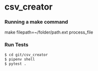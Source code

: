 # csv_creator

### Running a make command
make filepath=~/folder/path.ext process_file


### Run Tests
```bash
$ cd git/csv_creator
$ pipenv shell
$ pytest .
```
